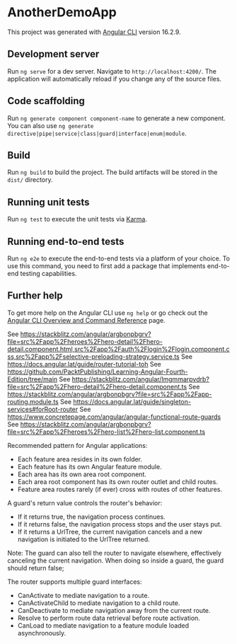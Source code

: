 # AnotherDemoApp

This project was generated with [Angular CLI](https://github.com/angular/angular-cli) version 16.2.9.

## Development server

Run `ng serve` for a dev server. Navigate to `http://localhost:4200/`. The application will automatically reload if you change any of the source files.

## Code scaffolding

Run `ng generate component component-name` to generate a new component. You can also use `ng generate directive|pipe|service|class|guard|interface|enum|module`.

## Build

Run `ng build` to build the project. The build artifacts will be stored in the `dist/` directory.

## Running unit tests

Run `ng test` to execute the unit tests via [Karma](https://karma-runner.github.io).

## Running end-to-end tests

Run `ng e2e` to execute the end-to-end tests via a platform of your choice. To use this command, you need to first add a package that implements end-to-end testing capabilities.

## Further help

To get more help on the Angular CLI use `ng help` or go check out the [Angular CLI Overview and Command Reference](https://angular.io/cli) page.

See https://stackblitz.com/angular/argbonpbgrv?file=src%2Fapp%2Fheroes%2Fhero-detail%2Fhero-detail.component.html,src%2Fapp%2Fauth%2Flogin%2Flogin.component.css,src%2Fapp%2Fselective-preloading-strategy.service.ts
See https://docs.angular.lat/guide/router-tutorial-toh
See https://github.com/PacktPublishing/Learning-Angular-Fourth-Edition/tree/main
See https://stackblitz.com/angular/lmgmmarpvdrb?file=src%2Fapp%2Fhero-detail%2Fhero-detail.component.ts
See https://stackblitz.com/angular/argbonpbgrv?file=src%2Fapp%2Fapp-routing.module.ts
See https://docs.angular.lat/guide/singleton-services#forRoot-router
See https://www.concretepage.com/angular/angular-functional-route-guards
See https://stackblitz.com/angular/argbonpbgrv?file=src%2Fapp%2Fheroes%2Fhero-list%2Fhero-list.component.ts


Recommended pattern for Angular applications:

- Each feature area resides in its own folder.
- Each feature has its own Angular feature module.
- Each area has its own area root component.
- Each area root component has its own router outlet and child routes.
- Feature area routes rarely (if ever) cross with routes of other features.

A guard's return value controls the router's behavior:

- If it returns true, the navigation process continues.
- If it returns false, the navigation process stops and the user stays put.
- If it returns a UrlTree, the current navigation cancels and a new navigation is initiated to the UrlTree returned.



Note: The guard can also tell the router to navigate elsewhere, effectively canceling the current navigation. When doing so inside a guard, the guard should return false;

The router supports multiple guard interfaces:

- CanActivate to mediate navigation to a route.
- CanActivateChild to mediate navigation to a child route.
- CanDeactivate to mediate navigation away from the current route.
- Resolve to perform route data retrieval before route activation.
- CanLoad to mediate navigation to a feature module loaded asynchronously.




